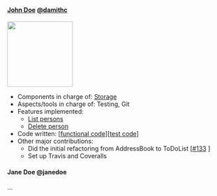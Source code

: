 #### [John Doe](http://www.comp.nus.edu.sg/~damithch) [@damithc](https://github.com/damithc)
<img src="https://github.com/se-edu/addressbook-level4/blob/master/docs/images/DamithRajapakse.jpg" width="150"><br>

* Components in charge of: [Storage](https://github.com/se-edu/addressbook-level4/blob/master/docs/DeveloperGuide.md#storage-component)
* Aspects/tools in charge of: Testing, Git
* Features implemented:
   * [List persons](https://github.com/se-edu/addressbook-level4/blob/master/docs/UserGuide.md#listing-all-persons--list)
   * [Delete person](https://github.com/se-edu/addressbook-level4/blob/master/docs/UserGuide.md#deleting-a-person--delete)
* Code written: [[functional code](A123456.md)][[test code](A123456.md)]
* Other major contributions:
  * Did the initial refactoring from AddressBook to ToDoList [[#133](https://github.com/se-edu/addressbook-level4/pull/152) ]
  * Set up Travis and Coveralls 

#### Jane Doe @janedoe
...